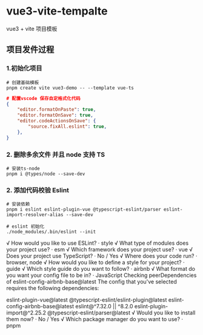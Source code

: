 # vue3-vite-tempalte

vue3 + vite 项目模板

## 项目发件过程

### 1.初始化项目

```shell
# 创建基础模板
pnpm create vite vue3-demo -- --template vue-ts
```

```json
# 配置vscode 保存自定格式化代码
{
    "editor.formatOnPaste": true,
    "editor.formatOnSave": true,
    "editor.codeActionsOnSave": {
        "source.fixAll.eslint": true,
    },
}
```

### 2. 删除多余文件 并且 node 支持 TS

```shell
# 安装ts-node
pnpm i @types/node --save-dev
```

### 2. 添加代码校验 Eslint

```
# 安装依赖
pnpm i eslint eslint-plugin-vue @typescript-eslint/parser eslint-import-resolver-alias --save-dev

# eslint 初始化
./node_modules/.bin/eslint --init
```

√ How would you like to use ESLint? · style
√ What type of modules does your project use? · esm
√ Which framework does your project use? · vue
√ Does your project use TypeScript? · No / Yes
√ Where does your code run? · browser, node
√ How would you like to define a style for your project? · guide
√ Which style guide do you want to follow? · airbnb
√ What format do you want your config file to be in? · JavaScript
Checking peerDependencies of eslint-config-airbnb-base@latest
The config that you've selected requires the following dependencies:

eslint-plugin-vue@latest @typescript-eslint/eslint-plugin@latest eslint-config-airbnb-base@latest eslint@^7.32.0 || ^8.2.0 eslint-plugin-import@^2.25.2 @typescript-eslint/parser@latest
√ Would you like to install them now? · No / Yes
√ Which package manager do you want to use? · pnpm

